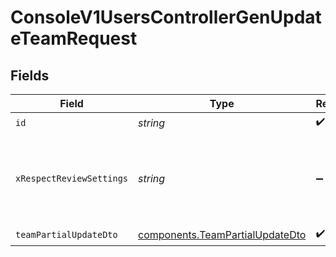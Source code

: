 # ConsoleV1UsersControllerGenUpdateTeamRequest


## Fields

| Field                                                                              | Type                                                                               | Required                                                                           | Description                                                                        |
| ---------------------------------------------------------------------------------- | ---------------------------------------------------------------------------------- | ---------------------------------------------------------------------------------- | ---------------------------------------------------------------------------------- |
| `id`                                                                               | *string*                                                                           | :heavy_check_mark:                                                                 | id                                                                                 |
| `xRespectReviewSettings`                                                           | *string*                                                                           | :heavy_minus_sign:                                                                 | Optional header to respect review settings for mutation endpoints.                 |
| `teamPartialUpdateDto`                                                             | [components.TeamPartialUpdateDto](../../models/components/teampartialupdatedto.md) | :heavy_check_mark:                                                                 | N/A                                                                                |